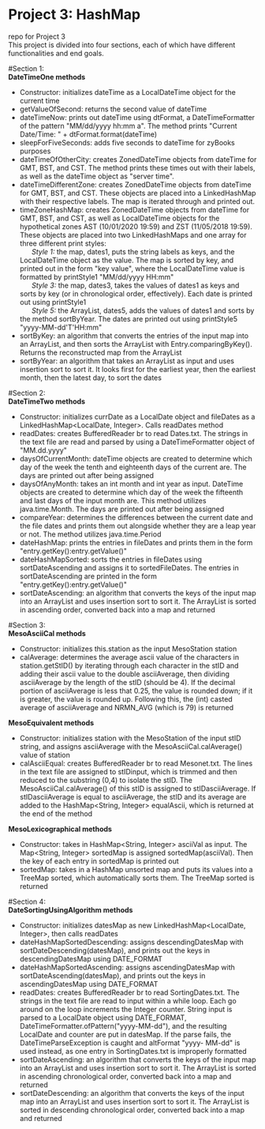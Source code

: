 # Project 3: HashMap 
repo for Project 3  
This project is divided into four sections, each of which have different functionalities and end goals.

#Section 1:  
**DateTimeOne methods**
* Constructor: initializes dateTime as a LocalDateTime object for the current time
* getValueOfSecond: returns the second value of dateTime
* dateTimeNow: prints out dateTime using dtFormat, a DateTimeFormatter of the pattern "MM/dd/yyyy hh:mm a". The method prints "Current Date/Time: " + dtFormat.format(dateTime)
* sleepForFiveSeconds: adds five seconds to dateTime for zyBooks purposes
* dateTimeOfOtherCity: creates ZonedDateTime objects from dateTime for GMT, BST, and CST. The method prints these times out with their labels, as well as the dateTime object as "server time".
* dateTimeDifferentZone: creates ZonedDateTime objects from dateTime for GMT, BST, and CST. These objects are placed into a LinkedHashMap with their respective labels. The map is iterated through and printed out.
* timeZoneHashMap: creates ZonedDateTime objects from dateTime for GMT, BST, and CST, as well as LocalDateTime objects for the hypothetical zones AST (10/01/2020 19:59) and ZST (11/05/2018 19:59). These objects are placed into two LinkedHashMaps and one array for three different print styles:  
&nbsp;&nbsp;&nbsp;&nbsp;&nbsp;&nbsp;*Style 1:* the map, dates1, puts the string labels as keys, and the LocalDateTime object as the value. The map is sorted by key, and printed out in the form "key value", where the LocalDateTime value is formatted by printStyle1 "MM/dd/yyyy HH:mm"  
&nbsp;&nbsp;&nbsp;&nbsp;&nbsp;&nbsp;*Style 3:* the map, dates3, takes the values of dates1 as keys and sorts by key (or in chronological order, effectively). Each date is printed out using printStyle1  
&nbsp;&nbsp;&nbsp;&nbsp;&nbsp;&nbsp;*Style 5:* the ArrayList, dates5, adds the values of dates1 and sorts by the method sortByYear. The dates are printed out using printStyle5 "yyyy-MM-dd'T'HH:mm"  
* sortByKey: an algorithm that converts the entries of the input map into an ArrayList, and then sorts the ArrayList with Entry.comparingByKey(). Returns the reconstructed map from the ArrayList
* sortByYear: an algorithm that takes an ArrayList as input and uses insertion sort to sort it. It looks first for the earliest year, then the earliest month, then the latest day, to sort the dates

#Section 2:  
**DateTimeTwo methods**
* Constructor: initializes currDate as a LocalDate object and fileDates as a LinkedHashMap<LocalDate, Integer>. Calls readDates method
* readDates: creates BufferedReader br to read Dates.txt. The strings in the text file are read and parsed by using a DateTimeFormatter object of "MM.dd.yyyy"
* daysOfCurrentMonth: dateTime objects are created to determine which day of the week the tenth and eighteenth days of the current are. The days are printed out after being assigned
* daysOfAnyMonth: takes an int month and int year as input. DateTime objects are created to determine which day of the week the fifteenth and last days of the input month are. This method utilizes java.time.Month. The days are printed out after being assigned
* compareYear: determines the differences between the current date and the file dates and prints them out alongside whether they are a leap year or not. The method utilizes java.time.Period
* dateHashMap: prints the entries in fileDates and prints them in the form "entry.getKey():entry.getValue()"
* dateHashMapSorted: sorts the entries in fileDates using sortDateAscending and assigns it to sortedFileDates. The entries in sortDateAscending are printed in the form "entry.getKey():entry.getValue()"
* sortDateAscending: an algorithm that converts the keys of the input map into an ArrayList and uses insertion sort to sort it. The ArrayList is sorted in ascending order, converted back into a map and returned

#Section 3:  
**MesoAsciiCal methods**
* Constructor: initializes this.station as the input MesoStation station
* calAverage: determines the average ascii value of the characters in station.getStID() by iterating through each character in the stID and adding their ascii value to the double asciiAverage, then dividing asciiAverage by the length of the stID (should be 4). If the decimal portion of asciiAverage is less that 0.25, the value is rounded down; if it is greater, the value is rounded up. Following this, the (int) casted average of asciiAverage and NRMN_AVG (which is 79) is returned

**MesoEquivalent methods**
* Constructor: initializes station with the MesoStation of the input stID string, and assigns asciiAverage with the MesoAsciiCal.calAverage() value of station
* calAsciiEqual: creates BufferedReader br to read Mesonet.txt. The lines in the text file are assigned to stIDinput, which is trimmed and then reduced to the substring (0,4) to isolate the stID. The MesoAsciiCal.calAverage() of this stID is assigned to stIDasciiAverage. If stIDasciiAverage is equal to asciiAverage, the stID and its average are added to the HashMap<String, Integer> equalAscii, which is returned at the end of the method

**MesoLexicographical methods**
* Constructor: takes in HashMap<String, Integer> asciiVal as input. The Map<String, Integer> sortedMap is assigned sortedMap(asciiVal). Then the key of each entry in sortedMap is printed out
* sortedMap: takes in a HashMap unsorted map and puts its values into a TreeMap sorted, which automatically sorts them. The TreeMap sorted is returned

#Section 4:  
**DateSortingUsingAlgorithm methods**
* Constructor: initializes datesMap as new LinkedHashMap<LocalDate, Integer>, then calls readDates
* dateHashMapSortedDescending: assigns descendingDatesMap with sortDateDescending(datesMap), and prints out the keys in descendingDatesMap using DATE_FORMAT
* dateHashMapSortedAscending: assigns ascendingDatesMap with sortDateAscending(datesMap), and prints out the keys in ascendingDatesMap using DATE_FORMAT
* readDates: creates BufferedReader br to read SortingDates.txt. The strings in the text file are read to input within a while loop. Each go around on the loop increments the Integer counter. String input is parsed to a LocalDate object using DATE_FORMAT, DateTimeFormatter.ofPattern("yyyy-MM-dd"), and the resulting LocalDate and counter are put in datesMap. If the parse fails, the DateTimeParseException is caught and altFormat "yyyy- MM-dd" is used instead, as one entry in SortingDates.txt is improperly formatted
* sortDateAscending: an algorithm that converts the keys of the input map into an ArrayList and uses insertion sort to sort it. The ArrayList is sorted in ascending chronological order, converted back into a map and returned
* sortDateDescending: an algorithm that converts the keys of the input map into an ArrayList and uses insertion sort to sort it. The ArrayList is sorted in descending chronological order, converted back into a map and returned

